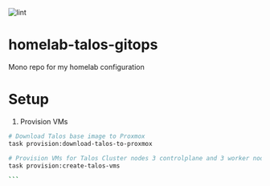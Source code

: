 ![lint](https://github.com/origox/homelab-talos-gitops/actions/workflows/lint.yaml/badge.svg)

# homelab-talos-gitops
Mono repo for my homelab configuration

# Setup

1. Provision VMs

````bash
# Download Talos base image to Proxmox
task provision:download-talos-to-proxmox

# Provision VMs for Talos Cluster nodes 3 controlplane and 3 worker nodes
task provision:create-talos-vms

```